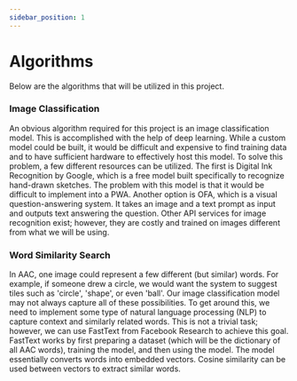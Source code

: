 ```yaml
---
sidebar_position: 1
---
```

# Algorithms

Below are the algorithms that will be utilized in this project. 

### Image Classification

An obvious algorithm required for this project is an image classification model. This is accomplished with the help of deep learning. While a custom model could be built, it would be difficult and expensive to find training data and to have sufficient hardware to effectively host this model. To solve this problem, a few different resources can be utilized. The first is Digital Ink Recognition by Google, which is a free model built specifically to recognize hand-drawn sketches. The problem with this model is that it would be difficult to implement into a PWA. Another option is OFA, which is a visual question-answering system. It takes an image and a text prompt as input and outputs text answering the question. Other API services for image recognition exist; however, they are costly and trained on images different from what we will be using. 

### Word Similarity Search

In AAC, one image could represent a few different (but similar) words. For example, if someone drew a circle, we would want the system to suggest tiles such as 'circle', 'shape', or even 'ball'. Our image classification model may not always capture all of these possibilities. To get around this, we need to implement some type of natural language processing (NLP) to capture context and similarly related words. This is not a trivial task; however, we can use FastText from Facebook Research to achieve this goal. FastText works by first preparing a dataset (which will be the dictionary of all AAC words), training the model, and then using the model. The model essentially converts words into embedded vectors. Cosine similarity can be used between vectors to extract similar words.
